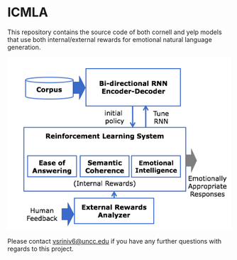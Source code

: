 # ICMLA

This repository contains the source code of both cornell and yelp models that use both internal/external rewards for emotional natural language generation.

<img src="architecture.png">

Please contact vsriniv6@uncc.edu if you have any further questions with regards to this project. 
